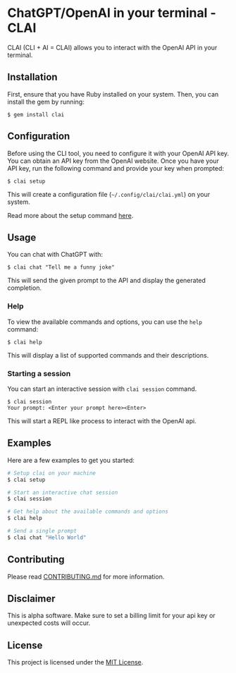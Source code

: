 # ChatGPT/OpenAI in your terminal - CLAI

CLAI (CLI + AI = CLAI) allows you to interact with the OpenAI API in your terminal.

## Installation

First, ensure that you have Ruby installed on your system. Then, you can install the gem by running:

```
$ gem install clai
```

## Configuration

Before using the CLI tool, you need to configure it with your OpenAI API key. You can obtain an API key from the OpenAI website. Once you have your API key, run the following command and provide your key when prompted:

```
$ clai setup
```

This will create a configuration file (`~/.config/clai/clai.yml`) on your system.

Read more about the setup command [here](docs/setup.md).

## Usage

You can chat with ChatGPT with:

```
$ clai chat "Tell me a funny joke"
```

This will send the given prompt to the API and display the generated completion.

### Help

To view the available commands and options, you can use the `help` command:

```
$ clai help
```

This will display a list of supported commands and their descriptions.

### Starting a session

You can start an interactive session with `clai session` command.

```
$ clai session
Your prompt: <Enter your prompt here><Enter>
```

This will start a REPL like process to interact with the OpenAI api.

## Examples

Here are a few examples to get you started:

```sh
# Setup clai on your machine
$ clai setup

# Start an interactive chat session
$ clai session

# Get help about the available commands and options
$ clai help

# Send a single prompt
$ clai chat "Hello World"
```

## Contributing

Please read [CONTRIBUTING.md](CONTRIBUTING.md) for more information.

## Disclaimer

This is alpha software. Make sure to set a billing limit for your api key or unexpected costs will occur.

## License

This project is licensed under the [MIT License](https://opensource.org/licenses/MIT).
